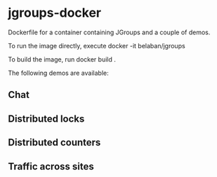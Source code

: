 

jgroups-docker
==============

Dockerfile for a container containing JGroups and a couple of
demos. 

To run the image directly, execute
    docker -it belaban/jgroups

To build the image, run
    docker build .


The following demos are available:

Chat
----

Distributed locks
-----------------

Distributed counters
--------------------


Traffic across sites
--------------------


